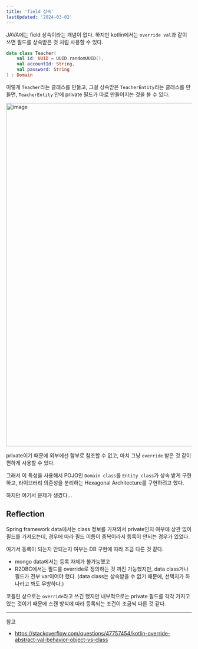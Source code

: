 ```yaml
---
title: 'field 상속'
lastUpdated: '2024-03-02'
---
```


JAVA에는 field 상속이라는 개념이 없다. 하지만 kotlin에서는 `override val`과 같이 쓰면 필드를 상속받은 것 처럼 사용할 수 있다.

```kotlin
data class Teacher(
    val id: UUID = UUID.randomUUID(),
    val accountId: String,
    val password: String
) : Domain
```

이렇게 `Teacher`라는 클래스를 만들고, 그걸 상속받은 `TeacherEntity`라는 클래스를 만들면, `TeacherEntity` 안에 private 필드가 따로 만들어지는 것을 볼 수 있다.

<img width="932" alt="image" src="https://user-images.githubusercontent.com/81006587/232469145-10c155cb-cb5c-49b9-9fd3-2181f75a737f.png">

private이기 때문에 외부에선 함부로 참조할 수 없고, 마치 그냥 `override` 받은 것 같이 편하게 사용할 수 있다.

그래서 이 특성을 사용해서 POJO인 `Domain class`를 `Entity class`가 상속 받게 구현하고, 라이브러리 의존성을 분리하는 Hexagonal Architecture를 구현하려고 했다.

하지만 여기서 문제가 생겼다...

## Reflection

Spring framework data에서는 class 정보를 가져와서 private인지 여부에 상관 없이 필드를 가져오는데, 경우에 따라 필드 이름이 중복이라서 등록이 안되는 경우가 있었다.

여기서 등록이 되는지 안되는지 여부는 DB 구현에 따라 조금 다른 것 같다.
- mongo data에서는 등록 자체가 불가능했고
- R2DBC에서는 필드를 override로 정의하는 것 까진 가능했지만, data class거나 필드가 전부 var이어야 했다. (data class는 상속받을 수 없기 때문에, 선택지가 하나라고 봐도 무방하다.)

코틀린 상으로는 `override`라고 쓰긴 했지만 내부적으로는 private 필드를 각각 가지고 있는 것이기 때문에 스캔 방식에 따라 등록되는 조건이 조금씩 다른 것 같다. 


---

참고

- https://stackoverflow.com/questions/47757454/kotlin-override-abstract-val-behavior-object-vs-class